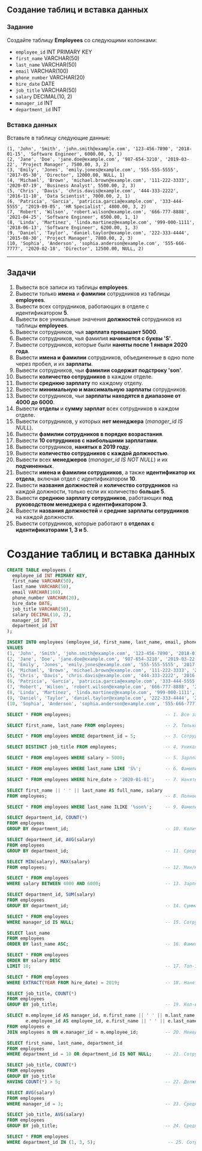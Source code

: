 ## Создание таблиц и вставка данных

### Задание

Создайте таблицу **Employees** со следующими колонками:

- `employee_id` INT PRIMARY KEY
- `first_name` VARCHAR(50)
- `last_name` VARCHAR(50)
- `email` VARCHAR(100)
- `phone_number` VARCHAR(20)
- `hire_date` DATE
- `job_title` VARCHAR(50)
- `salary` DECIMAL(10, 2)
- `manager_id` INT
- `department_id` INT

### Вставка данных

Вставьте в таблицу следующие данные:

```
(1, 'John', 'Smith', 'john.smith@example.com', '123-456-7890', '2018-01-15', 'Software Engineer', 6000.00, 3, 1)
(2, 'Jane', 'Doe', 'jane.doe@example.com', '987-654-3210', '2019-03-22', 'Project Manager', 7500.00, 3, 2)
(3, 'Emily', 'Jones', 'emily.jones@example.com', '555-555-5555', '2017-05-30', 'Director', 12000.00, NULL, 1)
(4, 'Michael', 'Brown', 'michael.brown@example.com', '111-222-3333', '2020-07-19', 'Business Analyst', 5500.00, 2, 3)
(5, 'Chris', 'Davis', 'chris.davis@example.com', '444-333-2222', '2016-11-10', 'Data Scientist', 7000.00, 2, 1)
(6, 'Patricia', 'Garcia', 'patricia.garcia@example.com', '333-444-5555', '2019-09-05', 'HR Specialist', 4800.00, 3, 2)
(7, 'Robert', 'Wilson', 'robert.wilson@example.com', '666-777-8888', '2021-04-25', 'Software Engineer', 6500.00, 1, 1)
(8, 'Linda', 'Martinez', 'linda.martinez@example.com', '999-000-1111', '2018-06-13', 'Software Engineer', 6200.00, 1, 3)
(9, 'Daniel', 'Taylor', 'daniel.taylor@example.com', '222-333-4444', '2015-08-30', 'Project Manager', 7800.00, 2, 3)
(10, 'Sophia', 'Anderson', 'sophia.anderson@example.com', '555-666-7777', '2020-02-18', 'Director', 12500.00, NULL, 2)
```

---

## Задачи

1. Вывести все записи из таблицы **employees**.
2. Вывести только **имена** и **фамилии** сотрудников из таблицы **employees**.
3. Вывести всех сотрудников, работающих в отделе с идентификатором **5**.
4. Вывести все уникальные значения **должностей** сотрудников из таблицы **employees**.
5. Вывести сотрудников, чья **зарплата превышает 5000**.
6. Вывести сотрудников, чья фамилия **начинается с буквы 'S'**.
7. Вывести сотрудников, которые были **наняты после 1 января 2020 года**.
8. Вывести **имена и фамилии** сотрудников, объединенные в одно поле через пробел, и их **зарплаты**.
9. Вывести сотрудников, чьи **фамилии содержат подстроку 'son'**.
10. Вывести **количество сотрудников** в каждом отделе.
11. Вывести **среднюю зарплату** по каждому отделу.
12. Вывести **минимальную и максимальную зарплаты** сотрудников.
13. Вывести сотрудников, чьи **зарплаты находятся в диапазоне от 4000 до 6000**.
14. Вывести **отделы** и **сумму зарплат** всех сотрудников в каждом отделе.
15. Вывести сотрудников, у которых **нет менеджера** (_manager_id IS NULL_).
16. Вывести **фамилии сотрудников в порядке возрастания**.
17. Вывести **10 сотрудников с наибольшими зарплатами**.
18. Вывести сотрудников, **нанятых в 2019 году**.
19. Вывести **количество сотрудников с каждой должностью**.
20. Вывести всех **менеджеров** (_manager_id IS NOT NULL_) и их **подчиненных**.
21. Вывести **имена и фамилии сотрудников**, а также **идентификатор их отдела**, включая отдел с идентификатором **10**.
22. Вывести **названия должностей** и **количество сотрудников** на каждой должности, только если их количество **больше 5**.
23. Вывести **среднюю зарплату сотрудников**, работающих **под руководством менеджера с идентификатором 3**.
24. Вывести **названия должностей** и **средние зарплаты сотрудников** на каждой должности.
25. Вывести сотрудников, которые работают в **отделах с идентификаторами 1, 3 и 5**.

# Создание таблиц и вставка данных

```sql
CREATE TABLE employees (
  employee_id INT PRIMARY KEY,
  first_name VARCHAR(50),
  last_name VARCHAR(50),
  email VARCHAR(100),
  phone_number VARCHAR(20),
  hire_date DATE,
  job_title VARCHAR(50),
  salary DECIMAL(10, 2),
  manager_id INT,
  department_id INT
);

INSERT INTO employees (employee_id, first_name, last_name, email, phone_number, hire_date, job_title, salary, manager_id, department_id)
VALUES
(1, 'John', 'Smith', 'john.smith@example.com', '123-456-7890', '2018-01-15', 'Software Engineer', 6000.00, 3, 1),
(2, 'Jane', 'Doe', 'jane.doe@example.com', '987-654-3210', '2019-03-22', 'Project Manager', 7500.00, 3, 2),
(3, 'Emily', 'Jones', 'emily.jones@example.com', '555-555-5555', '2017-05-30', 'Director', 12000.00, NULL, 1),
(4, 'Michael', 'Brown', 'michael.brown@example.com', '111-222-3333', '2020-07-19', 'Business Analyst', 5500.00, 2, 3),
(5, 'Chris', 'Davis', 'chris.davis@example.com', '444-333-2222', '2016-11-10', 'Data Scientist', 7000.00, 2, 1),
(6, 'Patricia', 'Garcia', 'patricia.garcia@example.com', '333-444-5555', '2019-09-05', 'HR Specialist', 4800.00, 3, 2),
(7, 'Robert', 'Wilson', 'robert.wilson@example.com', '666-777-8888', '2021-04-25', 'Software Engineer', 6500.00, 1, 1),
(8, 'Linda', 'Martinez', 'linda.martinez@example.com', '999-000-1111', '2018-06-13', 'Software Engineer', 6200.00, 1, 3),
(9, 'Daniel', 'Taylor', 'daniel.taylor@example.com', '222-333-4444', '2015-08-30', 'Project Manager', 7800.00, 2, 3),
(10, 'Sophia', 'Anderson', 'sophia.anderson@example.com', '555-666-7777', '2020-02-18', 'Director', 12500.00, NULL, 2);

SELECT * FROM employees;                                   -- 1. Все записи из таблицы

SELECT first_name, last_name FROM employees;               -- 2. Только имена и фамилии

SELECT * FROM employees WHERE department_id = 5;           -- 3. Сотрудники из отдела 5

SELECT DISTINCT job_title FROM employees;                  -- 4. Уникальные должности

SELECT * FROM employees WHERE salary > 5000;               -- 5. Зарплата выше 5000

SELECT * FROM employees WHERE last_name LIKE 'S%';         -- 6. Фамилии на букву S

SELECT * FROM employees WHERE hire_date > '2020-01-01';    -- 7. Наняты после 01.01.2020

SELECT first_name || ' ' || last_name AS full_name, salary
FROM employees;                                            -- 8. Полное имя и зарплата

SELECT * FROM employees WHERE last_name ILIKE '%son%';     -- 9. Фамилии, содержащие 'son'

SELECT department_id, COUNT(*)
FROM employees
GROUP BY department_id;                                    -- 10. Количество сотрудников в отделе

SELECT department_id, AVG(salary)
FROM employees
GROUP BY department_id;                                    -- 11. Средняя зарплата по отделам

SELECT MIN(salary), MAX(salary)
FROM employees;                                            -- 12. Мин/макс зарплата

SELECT * FROM employees
WHERE salary BETWEEN 4000 AND 6000;                        -- 13. Зарплата от 4000 до 6000

SELECT department_id, SUM(salary)
FROM employees
GROUP BY department_id;                                    -- 14. Сумма зарплат по отделам

SELECT * FROM employees
WHERE manager_id IS NULL;                                  -- 15. Сотрудники без менеджера

SELECT last_name
FROM employees
ORDER BY last_name ASC;                                    -- 16. Фамилии по возрастанию

SELECT * FROM employees
ORDER BY salary DESC
LIMIT 10;                                                  -- 17. Топ-10 по зарплате

SELECT * FROM employees
WHERE EXTRACT(YEAR FROM hire_date) = 2019;                 -- 18. Наняты в 2019 году

SELECT job_title, COUNT(*)
FROM employees
GROUP BY job_title;                                        -- 19. Кол-во сотрудников по должностям

SELECT m.employee_id AS manager_id, m.first_name || ' ' || m.last_name AS manager_name,
       e.employee_id AS employee_id, e.first_name || ' ' || e.last_name AS employee_name
FROM employees e
JOIN employees m ON e.manager_id = m.employee_id;          -- 20. Менеджеры и их подчинённые

SELECT first_name, last_name, department_id
FROM employees
WHERE department_id = 10 OR department_id IS NOT NULL;     -- 21. Сотрудники, включая отдел 10

SELECT job_title, COUNT(*)
FROM employees
GROUP BY job_title
HAVING COUNT(*) > 5;                                       -- 22. Должности с >5 сотрудников

SELECT AVG(salary)
FROM employees
WHERE manager_id = 3;                                      -- 23. Средняя зарплата под менеджером 3

SELECT job_title, AVG(salary)
FROM employees
GROUP BY job_title;                                        -- 24. Средняя зарплата по должностям

SELECT * FROM employees
WHERE department_id IN (1, 3, 5);                           -- 25. Сотрудники из отделов 1, 3, 5
```
